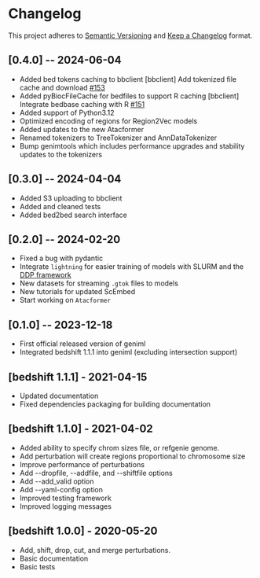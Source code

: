 # Changelog

This project adheres to [Semantic Versioning](https://semver.org/spec/v2.0.0.html) and [Keep a Changelog](https://keepachangelog.com/en/1.0.0/) format. 

## [0.4.0] -- 2024-06-04

- Added bed tokens caching to bbclient [bbclient] Add tokenized file cache and download [#153](https://github.com/databio/geniml_dev/issues/153)
- Added pyBiocFileCache for bedfiles to support R caching [bbclient] Integrate bedbase caching with R [#151](https://github.com/databio/geniml_dev/issues/151)
- Added support of Python3.12
- Optimized encoding of regions for Region2Vec models
- Added updates to the new Atacformer
- Renamed tokenizers to TreeTokenizer and AnnDataTokenizer
- Bump genimtools which includes performance upgrades and stability updates to the tokenizers

## [0.3.0] -- 2024-04-04

- Added S3 uploading to bbclient
- Added and cleaned tests
- Added bed2bed search interface

## [0.2.0] -- 2024-02-20

- Fixed a bug with pydantic
- Integrate `lightning` for easier training of models with SLURM and the [DDP framework](https://pytorch.org/tutorials/intermediate/ddp_tutorial.html)
- New datasets for streaming `.gtok` files to models
- New tutorials for updated ScEmbed
- Start working on `Atacformer`

## [0.1.0] -- 2023-12-18

- First official released version of geniml
- Integrated bedshift 1.1.1 into geniml (excluding intersection support)


## [bedshift 1.1.1] - 2021-04-15

- Updated documentation
- Fixed dependencies packaging for building documentation

## [bedshift 1.1.0] - 2021-04-02

- Added ability to specify chrom sizes file, or refgenie genome.
- Add perturbation will create regions proportional to chromosome size
- Improve performance of perturbations
- Add --dropfile, --addfile, and --shiftfile options
- Add --add_valid option
- Add --yaml-config option
- Improved testing framework
- Improved logging messages

## [bedshift 1.0.0] - 2020-05-20

- Add, shift, drop, cut, and merge perturbations.
- Basic documentation
- Basic tests
